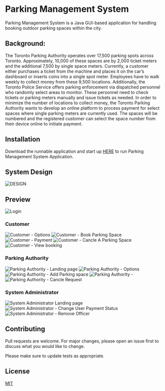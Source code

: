 # Parking Management System


Parking Management System is a Java GUI-based application for handling booking outdoor parking spaces within the city.

## Background: 
The Toronto Parking Authority operates over 17,500 parking spots across Toronto. Approximately,
10,000 of these spaces are by 2,000 ticket meters and the additional 7,500 by single space meters. Currently, a
customer either purchases a ticket from the machine and places it on the car’s dashboard or inserts coins into a single
spot meter. Employees have to walk weekly to collect money from these 9,500 locations. Additionally, the Toronto
Police Service offers parking enforcement via dispatched personnel who randomly select areas to monitor. These personnel need to check tickets or parking meters manually and issue tickets as needed. In order to minimize the
number of locations to collect money, the Toronto Parking Authority wants to develop an online platform to process
payment for select spaces where single parking meters are currently used. The spaces will be numbered and the
registered customer can select the space number from their device online to initiate payment. 

## Installation

Download the runnable application and start up [HERE](https://github.com/oseisaac/Parking-management-system/blob/main/Parking-Management-System.jar) to run Parking Management System Application.

## System Design
![DESIGN](https://github.com/oseisaac/Parking-management-system/blob/main/demo-images/PMS.png)

## Preview


![Login](https://github.com/oseisaac/Parking-management-system/blob/main/demo-images/1.jpg)

### Customer
![Customer - Options](https://github.com/oseisaac/Parking-management-system/blob/main/demo-images/2.jpg)
![Customer - Book Parking Space ](https://github.com/oseisaac/Parking-management-system/blob/main/demo-images/3.jpg)
![Customer - Payment ](https://github.com/oseisaac/Parking-management-system/blob/main/demo-images/4.jpg)
![Customer - Cancle A Parking Space ](https://github.com/oseisaac/Parking-management-system/blob/main/demo-images/5.jpg)
![Customer - View booking ](https://github.com/oseisaac/Parking-management-system/blob/main/demo-images/7.jpg)

### Parking Authority
![Parking Authority - Landing page ](https://github.com/oseisaac/Parking-management-system/blob/main/demo-images/8-1.jpg)
![Parking Authority - Options ](https://github.com/oseisaac/Parking-management-system/blob/main/demo-images/8-2.jpg)
![Parking Authority - Add Parking space ](https://github.com/oseisaac/Parking-management-system/blob/main/demo-images/8-3.jpg)
![Parking Authority -  ](https://github.com/oseisaac/Parking-management-system/blob/main/demo-images/8-4.jpg)
![Parking Authority - Cancle Request ](https://github.com/oseisaac/Parking-management-system/blob/main/demo-images/8-5.jpg)

### System Administrator
![System Administrator Landing page ](https://github.com/oseisaac/Parking-management-system/blob/main/demo-images/9-1.jpg)
![System Administrator - Change User Payment Status ](https://github.com/oseisaac/Parking-management-system/blob/main/demo-images/9-2.jpg)
![System Administrator - Remove Officer ](https://github.com/oseisaac/Parking-management-system/blob/main/demo-images/9-3.jpg)




## Contributing
Pull requests are welcome. For major changes, please open an issue first to discuss what you would like to change.

Please make sure to update tests as appropriate.

## License
[MIT](https://choosealicense.com/licenses/mit/)
